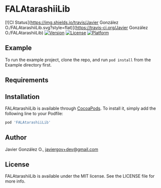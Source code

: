 # FALAtarashiiLib

[![CI Status](https://img.shields.io/travis/Javier González O./FALAtarashiiLib.svg?style=flat)](https://travis-ci.org/Javier González O./FALAtarashiiLib)
[![Version](https://img.shields.io/cocoapods/v/FALAtarashiiLib.svg?style=flat)](https://cocoapods.org/pods/FALAtarashiiLib)
[![License](https://img.shields.io/cocoapods/l/FALAtarashiiLib.svg?style=flat)](https://cocoapods.org/pods/FALAtarashiiLib)
[![Platform](https://img.shields.io/cocoapods/p/FALAtarashiiLib.svg?style=flat)](https://cocoapods.org/pods/FALAtarashiiLib)

## Example

To run the example project, clone the repo, and run `pod install` from the Example directory first.

## Requirements

## Installation

FALAtarashiiLib is available through [CocoaPods](https://cocoapods.org). To install
it, simply add the following line to your Podfile:

```ruby
pod 'FALAtarashiiLib'
```

## Author

Javier González O., javiergov+dev@gmail.com

## License

FALAtarashiiLib is available under the MIT license. See the LICENSE file for more info.
